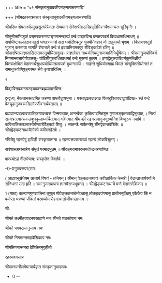 +++
title = "०९ संस्कृतानुवादकीयमङ्गलाचरणादि"

+++
(श्रीमद्रहस्यत्रयसार संस्कृतानुवादकीयमङ्गलाचरणादि) 

श्रीमद्भिः शेषतार्क्ष्यप्रमुखसुरवरेरेकतः सेव्यमानं सेनेशश्रीशठारिप्रभृतिभिरनधैश्चान्यतः सूरिवृन्दैः । 

श्रीभूनीलाभिजुष्टं प्रसृमरकरुणापाङ्गमानन्दरूपं वन्दे पादारविन्द प्रणतपरवशं दिव्यधामाधिनाथम् ॥ सर्वाभीष्टफलप्रदानचतुरो भक्तत्रजानां सदा धर्मादींश्चतुरः पुमर्थनिवहान् यो दातुकामो भृशम् । बिभ्राणश्वतुरो भुजान् करुणया जागर्ति शेषाचले वन्दे तं हृदयाभिरामवपुषं श्रीवेङ्कटेशं हरिम् ॥ श्रीपादश्रितसद्गताखिलतमस्सूर्यायितानुग्रह- प्राज्ञाग्रेसर नाथयोगियमुनाजन्मादिभिर्भूषितम् । श्रीरामानुजयोगिवर्य निगमान्ताचार्यगोपालसू- र्यादिश्रीगुरुवर्धितप्रथमहं वन्दे गुरूणां कुलम् ॥ हृप्यद्वैतुकवादिवर्गकुमतिक्षीयो क्तिसंक्षोभितं वेदान्तार्थसुधापयोधिमतलस्पर्श बुधानामपि । गाहन्ते सुधियोवगाह्य विमलं यत्सूक्तितीर्थान्तरं तं रामानुजयोगिपुङ्गवमहं सेवे कृपावारिधिम् ॥ 

२ 

विद्यावित्तप्रदानत्रतहयवदनब्रह्मपादारविन्द- 

द्वन्द्वध्य, नैकतानस्तदमित करुणा वाप्तवैदुष्यभूमा । यस्तादृक्षवदाक्ष्यक्ष पित्बहुविधावद्यदुर्वादिपक्ष- स्तं वन्दे वेदचूडागुरुवरमखिलोज्जीवनार्थवतारम् ॥ 

ब्रह्मज्ञानप्रदत्वादघपरिहरणादच्छसं विन्मयत्वात् आनन्दैका कृतित्वादमितशुभ गुणालङ्कृतत्वाद्विभुत्वात् । नित्यं सत्यत्रतत्वात्सकलबुधकुलाभ्यर्चितत्वात् वशित्वात् श्रीमच्छी रङ्गरामानुजगुरुमनिशं विष्णुरूपं नमामि ॥ कवितार्किकपञ्चास्यैर्घण्टाशैर्वेङ्कटे शितुः । स्वतन्त्रैः सर्वतन्त्रेषु श्रीमद्वेदान्तदेशिकैः ॥ श्रीमद्वेङ्कटनाथायैलोको ज्जीवनहेतवे । 

रचितेषु रहस्येषु द्राविडी संस्कृतात्मना ॥ रहस्यत्त्रयसाराख्यं रहस्यं लोकविश्रुतम् । 

सर्वशास्त्रार्थसारेण संभृतं परमाद्भुतम् ॥ श्रीरङ्गरामावरजयतीन्द्रचरणाश्रितः । 

वात्स्योऽहं नीलमेघाय: संस्कृतेन विवर्तये ॥ 

-0-0गुरुपरम्पर(सार: 

( आदावनुसंधेयम् आचार्य विषयं - तनियन् ) श्रीमान् वेङ्कटनाथार्यः कवितार्किक केसरी | वेदान्ताचार्यवर्यो मे संनिधत्तां सदा हृदि ॥ रामानुजदयापात्रं ज्ञानवैराग्यभूषणम् । श्रीमद्वेङ्कटनाथायें वन्दे वेदान्तदेशिकम् ॥ 

1 (गाथा) कल्याणगुणशालिना तूप्पुल श्रीवेङ्कटनाथेनोक्तासु लोकहृदयंगमासु प्राचीनसूक्तिषु एकैकैव किं न पर्याप्ता धरण्यां जीवतां परमव्योमारोहगत्यन्तोजीवनलाभाय । 

श्रीः 

श्रीमते लक्ष्मीहयवदनपरब्रह्मणे नमः श्रीमते शठकोपाय नमः 

श्रीमते भगवद्रामानुजाय नमः 

श्रीमते निगमान्तमहादेशिकाय नमः 

श्रीमन्निगमान्तमहा देशिकैरनुगृहीतो 

रहस्यवयसारः 

श्रीवात्स्यनीलमेघाचार्यकृत संस्कृतानुवादरूपः 

- 0 -- 
